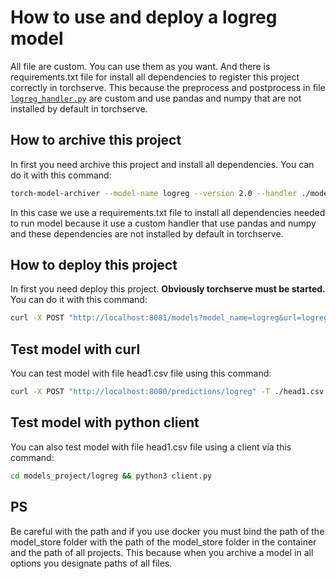 # How to use and deploy a logreg model
All file are custom. You can use them as you want. And there is requirements.txt file for install all dependencies to register this project correctly in torchserve. This because the preprocess and postprocess in file [`logreg_handler.py`](logreg_handler.py) are custom and use pandas and numpy that are not installed by default in torchserve.
## How to archive this project
In first you need archive this project and install all dependencies. You can do it with this command:
```bash
torch-model-archiver --model-name logreg --version 2.0 --handler ./models_project/logreg/logreg_handler.py --model-file ./models_project/logreg/logreg_model.py --serialized-file ./models_project/logreg/logreg_parameters.pt --export-path ./model_store/ -f --requirements-file ./models_project/logreg/logreg_requirements.txt
```
In this case we use a requirements.txt file to install all dependencies needed to run model because it use a custom handler that use pandas and numpy and these dependencies are not installed by default in torchserve.
## How to deploy this project
In first you need deploy this project. **Obviously torchserve must be started.** You can do it with this command:
```bash
curl -X POST "http://localhost:8081/models?model_name=logreg&url=logreg.mar&batch_size=1&max_batch_delay=5000&initial_workers=1&synchronous=true"
```
## Test model with curl
You can test model with file head1.csv file using this command:
```bash
curl -X POST "http://localhost:8080/predictions/logreg" -T ./head1.csv
```
## Test model with python client
You can also test model with file head1.csv file using a client via this command:
```bash
cd models_project/logreg && python3 client.py
```
## PS
Be careful with the path and if you use docker you must bind the path of the model_store folder with the path of the model_store folder in the container and the path of all projects. This because when you archive a model in all options you designate paths of all files.